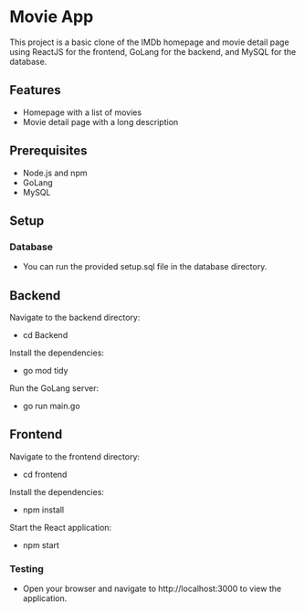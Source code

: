 # Movie App

This project is a basic clone of the IMDb homepage and movie detail page using ReactJS for the frontend, GoLang for the backend, and MySQL for the database.

## Features
- Homepage with a list of movies
- Movie detail page with a long description

## Prerequisites
- Node.js and npm
- GoLang
- MySQL

## Setup

### Database
- You can run the provided setup.sql file in the database directory.

## Backend

Navigate to the backend directory:

- cd Backend
  
Install the dependencies:

- go mod tidy
  
Run the GoLang server:

- go run main.go

## Frontend

Navigate to the frontend directory:

- cd frontend
  
Install the dependencies:

- npm install

Start the React application:

- npm start

### Testing
- Open your browser and navigate to http://localhost:3000 to view the application.
